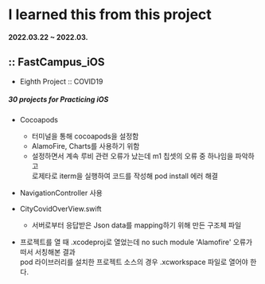 # I learned this from this project
#### 2022.03.22 ~ 2022.03.

## :: FastCampus_iOS

- Eighth Project :: COVID19

##### 30 projects for Practicing iOS

* Cocoapods
    - 터미널을 통해 cocoapods을 설정함
    - AlamoFire, Charts를 사용하기 위함
    - 설정하면서 계속 루비 관련 오류가 났는데 m1 칩셋의 오류 중 하나임을 파악하고  
      로제타로 iterm을 실행하여 코드를 작성해 pod install 에러 해결

* NavigationController 사용
* CityCovidOverView.swift 
    - 서버로부터 응답받은 Json data를 mapping하기 위해 만든 구조체 파일

* 프로젝트를 열 때 .xcodeproj로 열었는데 no such module 'Alamofire' 오류가 떠서 서칭해본 결과  
    pod 라이브러리를 설치한 프로젝트 소스의 경우 .xcworkspace 파일로 열어야 한다.
